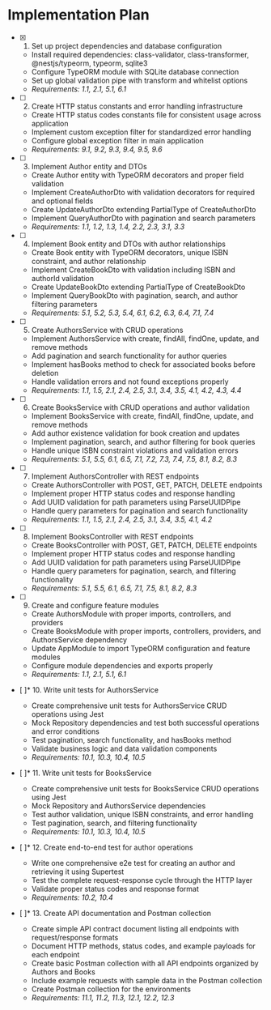 # Implementation Plan

- [x] 1. Set up project dependencies and database configuration





  - Install required dependencies: class-validator, class-transformer, @nestjs/typeorm, typeorm, sqlite3
  - Configure TypeORM module with SQLite database connection
  - Set up global validation pipe with transform and whitelist options
  - _Requirements: 1.1, 2.1, 5.1, 6.1_

- [ ] 2. Create HTTP status constants and error handling infrastructure
  - Create HTTP status codes constants file for consistent usage across application
  - Implement custom exception filter for standardized error handling
  - Configure global exception filter in main application
  - _Requirements: 9.1, 9.2, 9.3, 9.4, 9.5, 9.6_

- [ ] 3. Implement Author entity and DTOs
  - Create Author entity with TypeORM decorators and proper field validation
  - Implement CreateAuthorDto with validation decorators for required and optional fields
  - Create UpdateAuthorDto extending PartialType of CreateAuthorDto
  - Implement QueryAuthorDto with pagination and search parameters
  - _Requirements: 1.1, 1.2, 1.3, 1.4, 2.2, 2.3, 3.1, 3.3_

- [ ] 4. Implement Book entity and DTOs with author relationships
  - Create Book entity with TypeORM decorators, unique ISBN constraint, and author relationship
  - Implement CreateBookDto with validation including ISBN and authorId validation
  - Create UpdateBookDto extending PartialType of CreateBookDto
  - Implement QueryBookDto with pagination, search, and author filtering parameters
  - _Requirements: 5.1, 5.2, 5.3, 5.4, 6.1, 6.2, 6.3, 6.4, 7.1, 7.4_

- [ ] 5. Create AuthorsService with CRUD operations
  - Implement AuthorsService with create, findAll, findOne, update, and remove methods
  - Add pagination and search functionality for author queries
  - Implement hasBooks method to check for associated books before deletion
  - Handle validation errors and not found exceptions properly
  - _Requirements: 1.1, 1.5, 2.1, 2.4, 2.5, 3.1, 3.4, 3.5, 4.1, 4.2, 4.3, 4.4_

- [ ] 6. Create BooksService with CRUD operations and author validation
  - Implement BooksService with create, findAll, findOne, update, and remove methods
  - Add author existence validation for book creation and updates
  - Implement pagination, search, and author filtering for book queries
  - Handle unique ISBN constraint violations and validation errors
  - _Requirements: 5.1, 5.5, 6.1, 6.5, 7.1, 7.2, 7.3, 7.4, 7.5, 8.1, 8.2, 8.3_

- [ ] 7. Implement AuthorsController with REST endpoints
  - Create AuthorsController with POST, GET, PATCH, DELETE endpoints
  - Implement proper HTTP status codes and response handling
  - Add UUID validation for path parameters using ParseUUIDPipe
  - Handle query parameters for pagination and search functionality
  - _Requirements: 1.1, 1.5, 2.1, 2.4, 2.5, 3.1, 3.4, 3.5, 4.1, 4.2_

- [ ] 8. Implement BooksController with REST endpoints
  - Create BooksController with POST, GET, PATCH, DELETE endpoints
  - Implement proper HTTP status codes and response handling
  - Add UUID validation for path parameters using ParseUUIDPipe
  - Handle query parameters for pagination, search, and filtering functionality
  - _Requirements: 5.1, 5.5, 6.1, 6.5, 7.1, 7.5, 8.1, 8.2, 8.3_

- [ ] 9. Create and configure feature modules
  - Create AuthorsModule with proper imports, controllers, and providers
  - Create BooksModule with proper imports, controllers, providers, and AuthorsService dependency
  - Update AppModule to import TypeORM configuration and feature modules
  - Configure module dependencies and exports properly
  - _Requirements: 1.1, 2.1, 5.1, 6.1_

- [ ]* 10. Write unit tests for AuthorsService
  - Create comprehensive unit tests for AuthorsService CRUD operations using Jest
  - Mock Repository dependencies and test both successful operations and error conditions
  - Test pagination, search functionality, and hasBooks method
  - Validate business logic and data validation components
  - _Requirements: 10.1, 10.3, 10.4, 10.5_

- [ ]* 11. Write unit tests for BooksService
  - Create comprehensive unit tests for BooksService CRUD operations using Jest
  - Mock Repository and AuthorsService dependencies
  - Test author validation, unique ISBN constraints, and error handling
  - Test pagination, search, and filtering functionality
  - _Requirements: 10.1, 10.3, 10.4, 10.5_

- [ ]* 12. Create end-to-end test for author operations
  - Write one comprehensive e2e test for creating an author and retrieving it using Supertest
  - Test the complete request-response cycle through the HTTP layer
  - Validate proper status codes and response format
  - _Requirements: 10.2, 10.4_

- [ ]* 13. Create API documentation and Postman collection
  - Create simple API contract document listing all endpoints with request/response formats
  - Document HTTP methods, status codes, and example payloads for each endpoint
  - Create basic Postman collection with all API endpoints organized by Authors and Books
  - Include example requests with sample data in the Postman collection
  - Create Postman collection for the environments
  - _Requirements: 11.1, 11.2, 11.3, 12.1, 12.2, 12.3_
